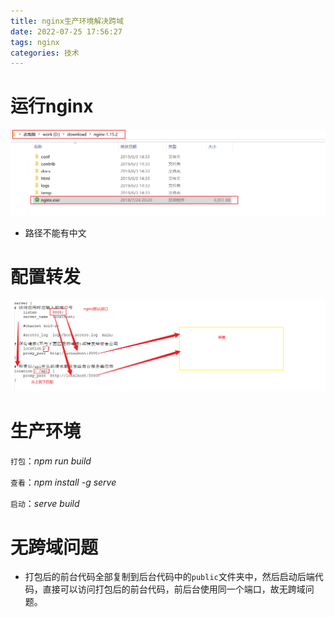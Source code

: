 ```yaml
---
title: nginx生产环境解决跨域
date: 2022-07-25 17:56:27
tags: nginx
categories: 技术
---
```

# 运行nginx
![](../img/nginx操作/i.png)
- 路径不能有中文

# 配置转发
![](../img/nginx操作/o.png)

# 生产环境
`打包`：*npm run build*

`查看`：*npm install -g serve*

`启动`：*serve build*

# 无跨域问题
- 打包后的前台代码全部复制到后台代码中的`public`文件夹中，然后启动后端代码，直接可以访问打包后的前台代码，前后台使用同一个端口，故无跨域问题。

